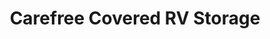 ---
title: "Carefree Covered RV Storage"
url: /chandler/carefree-covered-rv-storage/
shop: Mieten
---